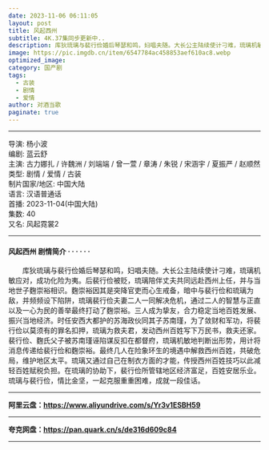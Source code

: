 ```yaml
---
date: 2023-11-06 06:11:05
layout: post
title: 风起西州
subtitle: 4K.37集同步更新中..
description: 库狄琉璃与裴行俭婚后琴瑟和鸣，妇唱夫随。大长公主陆续使计刁难，琉璃机敏应对，成功化险为夷。后裴行俭被贬，琉璃陪伴丈夫共同远赴西州上任，并与当地世子麴崇裕相识...
image: https://pic.imgdb.cn/item/6547784ac458853aef610ac8.webp
optimized_image: 
category: 国产剧
tags:
  - 古装
  - 剧情
  - 爱情
author: 对酒当歌
paginate: true
---
```


---

导演: 杨小波  
编剧: 蓝云舒  
主演: 古力娜扎 / 许魏洲 / 刘端端 / 曾一萱 / 章涛 / 朱锐 / 宋涵宇 / 夏振严 / 赵顺然  
类型: 剧情 / 爱情 / 古装  
制片国家/地区: 中国大陆  
语言: 汉语普通话  
首播: 2023-11-04(中国大陆)  
集数: 40  
又名: 风起霓裳2  

---

#### 风起西州 剧情简介 · · · · · ·

　　库狄琉璃与裴行俭婚后琴瑟和鸣，妇唱夫随。大长公主陆续使计刁难，琉璃机敏应对，成功化险为夷。后裴行俭被贬，琉璃陪伴丈夫共同远赴西州上任，并与当地世子麴崇裕相识。麴崇裕因其是突降官吏而心生戒备，暗中与裴行俭和琉璃为敌，并频频设下陷阱，琉璃裴行俭夫妻二人一同解决危机，通过二人的智慧与正直以及一心为民的善举最终打动了麴崇裕。三人成为挚友，合力稳定当地百姓发展、振兴当地经济。时任安西大都护的苏海政伙同其子苏南瑾，为了敛财和军功，将裴行俭以莫须有的罪名扣押，琉璃为救夫君，发动西州百姓写下万民书，救夫还家。裴行俭、麴氏父子被苏南瑾诬陷谋反扣在都督府，琉璃机敏地判断出形势，用计将消息传递给裴行俭和麴崇裕。最终几人在险象环生的境遇中解救西州百姓，共破危局，维护地区太平。琉璃又通过自己在制衣方面的才能，传授西州百姓技巧以此减轻百姓赋税负担。在琉璃的协助下，裴行俭所管辖地区经济富足，百姓安居乐业。琉璃与裴行俭，情比金坚，一起克服重重困难，成就一段佳话。

---

**阿里云盘：<https://www.aliyundrive.com/s/Yr3v1ESBH59>**

---

**夸克网盘：<https://pan.quark.cn/s/de316d609c84>**

---
